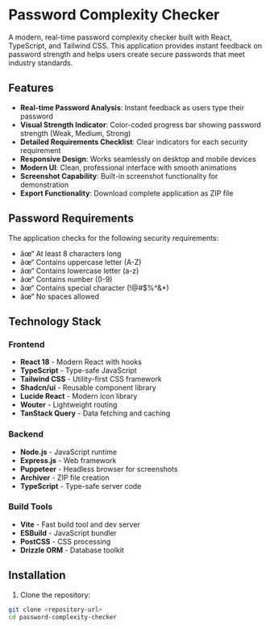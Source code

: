 # Password Complexity Checker

A modern, real-time password complexity checker built with React, TypeScript, and Tailwind CSS. This application provides instant feedback on password strength and helps users create secure passwords that meet industry standards.

## Features

- **Real-time Password Analysis**: Instant feedback as users type their password
- **Visual Strength Indicator**: Color-coded progress bar showing password strength (Weak, Medium, Strong)
- **Detailed Requirements Checklist**: Clear indicators for each security requirement
- **Responsive Design**: Works seamlessly on desktop and mobile devices
- **Modern UI**: Clean, professional interface with smooth animations
- **Screenshot Capability**: Built-in screenshot functionality for demonstration
- **Export Functionality**: Download complete application as ZIP file

## Password Requirements

The application checks for the following security requirements:

- âœ“ At least 8 characters long
- âœ“ Contains uppercase letter (A-Z)
- âœ“ Contains lowercase letter (a-z)
- âœ“ Contains number (0-9)
- âœ“ Contains special character (!@#$%^&*)
- âœ“ No spaces allowed

## Technology Stack

### Frontend
- **React 18** - Modern React with hooks
- **TypeScript** - Type-safe JavaScript
- **Tailwind CSS** - Utility-first CSS framework
- **Shadcn/ui** - Reusable component library
- **Lucide React** - Modern icon library
- **Wouter** - Lightweight routing
- **TanStack Query** - Data fetching and caching

### Backend
- **Node.js** - JavaScript runtime
- **Express.js** - Web framework
- **Puppeteer** - Headless browser for screenshots
- **Archiver** - ZIP file creation
- **TypeScript** - Type-safe server code

### Build Tools
- **Vite** - Fast build tool and dev server
- **ESBuild** - JavaScript bundler
- **PostCSS** - CSS processing
- **Drizzle ORM** - Database toolkit

## Installation

1. Clone the repository:
```bash
git clone <repository-url>
cd password-complexity-checker
